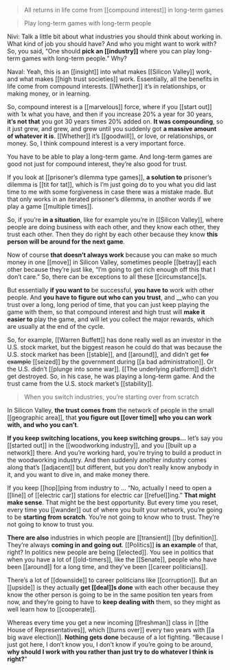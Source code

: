> All returns in life come from [[compound interest]] in long-term games

> Play long-term games with long-term people

Nivi: 
Talk a little bit about what industries you should think about working in. 
What kind of job you should have? 
And who you might want to work with? 
So, you said, “One should __pick an [[industry]]__ where you can play long-term games with long-term people.”
Why?

Naval: Yeah, this is an [[insight]] into what makes [[Silicon Valley]] work, and what makes [[high trust societies]] work. 
Essentially, all the benefits in life come from compound interests. [[Whether]] it’s in relationships, or making money, or in learning.

So, compound interest is a [[marvelous]] force, where if you [[start out]] with 1x what you have, and then if you increase 20% a year for 30 years, 
__it’s not that__ you got 30 years times 20% added on. 
__It was compounding__, so it just grew, and grew, and grew until you suddenly got __a massive amount of whatever it is__. 
[[Whether]] it’s [[goodwill]], or love, or relationships, or money. So, I think compound interest is a very important force.

You have to be able to play a long-term game. And long-term games are good not just for compound interest, they’re also good for trust. 

If you look at [[prisoner’s dilemma type games]], __a solution to__ prisoner’s dilemma is [[tit for tat]], which is 
I’m just going do to you what you did last time to me with some forgiveness in case there was a mistake made. But that only works in an iterated prisoner’s dilemma, in another words if we play a game [[multiple times]].

So, if you’re __in a situation__, like for example you’re in [[Silicon Valley]], where people are doing business with each other, and they know each other, they trust each other. Then they do right by each other because they know __this person will be around for the next game__.

Now of course __that doesn’t always work__ because you can make so much money in one [[move]] in Silicon Valley, 
sometimes people [[betray]] each other because they’re just like, “I’m going to get rich enough off this that I don’t care.” 
So, there can be exceptions to all these [[circumstance]]s.

But essentially __if you want to__ be successful, __you have to__ work with other people.
And __you have to figure out who can you trust__, 
and __who can you trust over a long, long period of time, that you can just keep playing the game with them, 
so that compound interest and high trust will __make it easier to__ play the game, 
and will let you collect the major rewards, which are usually at the end of the cycle.

So, for example, [[Warren Buffett]] has done really well as an investor in the U.S. stock market, but the biggest reason he could do that was because the U.S. stock market has been [[stable]], and [[around]], and didn’t get ~~for example~~ [[seized]] by the government during [[a bad administration]]. 
Or the U.S. didn’t [[plunge into some war]]. [[The underlying platform]] didn’t get destroyed. So, in his case, he was playing a long-term game. And the trust came from the U.S. stock market’s [[stability]].

> When you switch industries, you’re starting over from scratch

In Silicon Valley, __the trust comes from__ the network of people in the small [[geographic area]], that __you figure out [[over time]] who you can work with, and who you can’t__.

__If you keep switching locations, you keep switching groups…__ let’s say you [[started out]] in the [[woodworking industry]], and you [[built up a network]] there. 
And you’re working hard, you’re trying to build a product in the woodworking industry. 
And then suddenly another industry comes along that’s [[adjacent]] but different, but you don’t really know anybody in it, and you want to dive in, and make money there.

If you keep [[hop]]ping from industry to … “No, actually I need to open a [[line]] of [[electric car]] stations for electric car [[refuel]]ing.” 
__That might make sense__. That might be the best opportunity. 
But every time you reset, every time you [[wander]] out of where you built your network, you’re going to be __starting from scratch__. You’re not going to know who to trust. They’re not going to know to trust you.

__There are also__ industries in which people are [[transient]] [[by definition]]. They’re always __coming in and going out__. 
[[Politics]] __is an example__ of that, right? In politics new people are being [[elected]]. You see in politics that when you have a lot of [[old-timers]], like the [[Senate]], people who have been [[around]] for a long time, and they’ve been [[career politicians]].

There’s a lot of [[downside]] to career politicians like [[corruption]]. But an [[upside]] is they actually __get [[deal]]s done__ with each other because they know the other person is going to be in the same position ten years from now, 
and they’re going to have to __keep dealing with__ them, 
so they might as well learn how to [[cooperate]].

Whereas every time you get a new incoming [[freshman]] class in [[the House of Representatives]], which [[turns over]] every two years with [[a big wave election]]. 
__Nothing gets done__ because of a lot fighting. “Because I just got here, I don’t know you, I don’t know if you’re going to be around, __why should I work with you rather than just try to do whatever I think is right?__”
